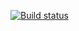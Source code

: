 [![Build status](https://ci.appveyor.com/api/projects/status/rx7lbs8s6qhm5w7g?svg=true)](https://ci.appveyor.com/project/GalyaChernenko/aqa-code-e1dgg)
